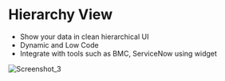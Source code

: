 # Hierarchy View

- Show your data in clean hierarchical UI
- Dynamic and Low Code
- Integrate with tools such as BMC, ServiceNow using widget

![Screenshot_3](https://user-images.githubusercontent.com/65025208/211143876-d659cf7b-63fa-475d-a13b-b956cadb6567.jpg)
